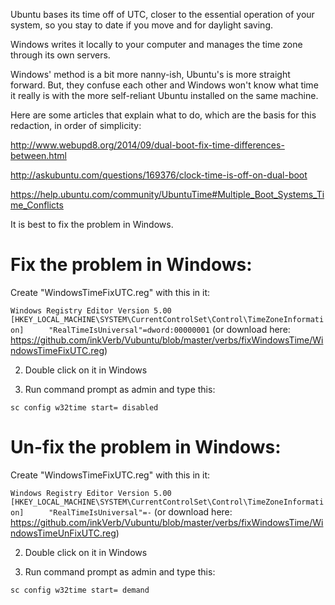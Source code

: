 Ubuntu bases its time off of UTC, closer to the essential operation of your system, so you stay to date if you move and for daylight saving.

Windows writes it locally to your computer and manages the time zone through its own servers.

Windows' method is a bit more nanny-ish, Ubuntu's is more straight forward. But, they confuse each other and Windows won't know what time it really is with the more self-reliant Ubuntu installed on the same machine.

Here are some articles that explain what to do, which are the basis for this redaction, in order of simplicity:

http://www.webupd8.org/2014/09/dual-boot-fix-time-differences-between.html

http://askubuntu.com/questions/169376/clock-time-is-off-on-dual-boot

https://help.ubuntu.com/community/UbuntuTime#Multiple_Boot_Systems_Time_Conflicts

It is best to fix the problem in Windows.

# Fix the problem in Windows:

Create "WindowsTimeFixUTC.reg" with this in it:

`Windows Registry Editor Version 5.00`
`[HKEY_LOCAL_MACHINE\SYSTEM\CurrentControlSet\Control\TimeZoneInformation]`
`     "RealTimeIsUniversal"=dword:00000001`
(or download here: https://github.com/inkVerb/Vubuntu/blob/master/verbs/fixWindowsTime/WindowsTimeFixUTC.reg)

2. Double click on it in Windows

3. Run command prompt as admin and type this:

`sc config w32time start= disabled`

# Un-fix the problem in Windows:

Create "WindowsTimeFixUTC.reg" with this in it:

`Windows Registry Editor Version 5.00`
`[HKEY_LOCAL_MACHINE\SYSTEM\CurrentControlSet\Control\TimeZoneInformation]`
`     "RealTimeIsUniversal"=-`
(or download here: https://github.com/inkVerb/Vubuntu/blob/master/verbs/fixWindowsTime/WindowsTimeUnFixUTC.reg)

2. Double click on it in Windows

3. Run command prompt as admin and type this:

`sc config w32time start= demand`
